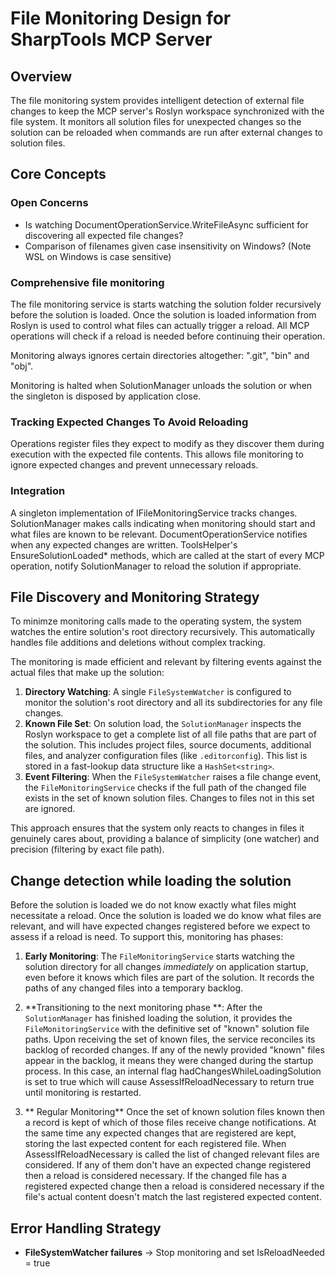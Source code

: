 # File Monitoring Design for SharpTools MCP Server

## Overview

The file monitoring system provides intelligent detection of external file changes to keep the MCP server's Roslyn workspace synchronized with the file system. It monitors all solution files for unexpected changes so the solution can be reloaded when commands are run after external changes to solution files.

## Core Concepts

### Open Concerns

- Is watching DocumentOperationService.WriteFileAsync sufficient for discovering all expected file changes? 
- Comparison of filenames given case insensitivity on Windows? (Note WSL on Windows is case sensitive)

### Comprehensive file monitoring

The file monitoring service is starts watching the solution folder recursively before the solution is loaded. Once the solution is loaded information from Roslyn is used to control what files can actually trigger a reload. All MCP operations will check if a reload is needed before continuing their operation.

Monitoring always ignores certain directories altogether: ".git", "bin" and "obj".

Monitoring is halted when SolutionManager unloads the solution or when the singleton is disposed by application close.

### Tracking Expected Changes To Avoid Reloading

Operations register files they expect to modify as they discover them during execution with the expected file contents. 
This allows file monitoring to ignore expected changes and prevent unnecessary reloads.

### Integration

A singleton implementation of IFileMonitoringService tracks changes. SolutionManager makes calls indicating when monitoring should start and what files are known to be relevant. DocumentOperationService notifies when any expected changes are written.  ToolsHelper's EnsureSolutionLoaded* methods, which are called at the start of every MCP operation, notify SolutionManager to  reload the solution if appropriate.

## File Discovery and Monitoring Strategy

To minimze monitoring calls made to the operating system, the system watches the entire solution's root directory recursively. This automatically handles file additions and deletions without complex tracking.

The monitoring is made efficient and relevant by filtering events against the actual files that make up the solution:

1.  **Directory Watching**: A single `FileSystemWatcher` is configured to monitor the solution's root directory and all its subdirectories for any file changes.
2.  **Known File Set**: On solution load, the `SolutionManager` inspects the Roslyn workspace to get a complete list of all file paths that are part of the solution. This includes project files, source documents, additional files, and analyzer configuration files (like `.editorconfig`). This list is stored in a fast-lookup data structure like a `HashSet<string>`.
3.  **Event Filtering**: When the `FileSystemWatcher` raises a file change event, the `FileMonitoringService` checks if the full path of the changed file exists in the set of known solution files. Changes to files not in this set are ignored.

This approach ensures that the system only reacts to changes in files it genuinely cares about, providing a balance of simplicity (one watcher) and precision (filtering by exact file path).

## Change detection while loading the solution

Before the solution is loaded we do not know exactly what files might necessitate a reload. Once the solution is loaded we do know what files are relevant, and will have expected changes registered before we expect to assess if a reload is need. To support this, monitoring has phases:

1.  **Early Monitoring**: The `FileMonitoringService` starts watching the solution directory for all changes *immediately* on application startup, even before it knows which files are part of the solution. It records the paths of any changed files into a temporary backlog.

2.  **Transitioning to the next monitoring phase **: After the `SolutionManager` has finished loading the solution, it provides the `FileMonitoringService` with the definitive set of "known" solution file paths. Upon receiving the set of known files, the service reconciles its backlog of recorded changes. If any of the newly provided "known" files appear in the backlog, it means they were changed during the startup process. In this case, an internal flag hadChangesWhileLoadingSolution is set to true which will cause AssessIfReloadNecessary to return true until monitoring is restarted.

3. ** Regular Monitoring**  Once the set of known solution files known then a record is kept of which of those files receive change notifications. At the same time any expected changes that are registered are kept, storing the last expected content for each registered file. When AssessIfReloadNecessary is called the list of changed relevant files are considered. If any of them don't have an expected change registered then a reload is considered necessary. If the changed file has a registered expected change then a reload is considered necessary if the file's actual content doesn't match the last registered expected content.

## Error Handling Strategy

- **FileSystemWatcher failures** → Stop monitoring and set IsReloadNeeded = true